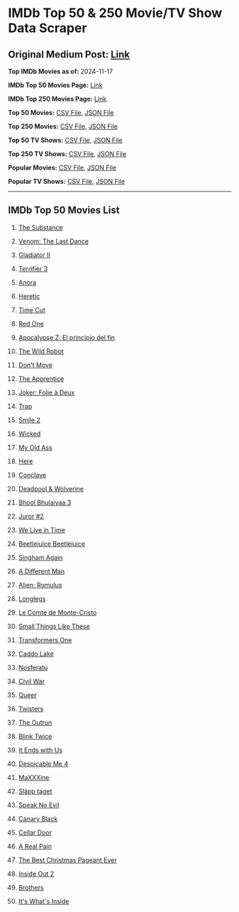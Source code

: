 # IMDb Top 50 & 250 Movie/TV Show Data Scraper

## Original Medium Post: [Link](https://medium.com/@nishantsahoo/which-movie-should-i-watch-5c83a3c0f5b1)

**Top IMDb Movies as of:** 2024-11-17

**IMDb Top 50 Movies Page:** [Link](https://www.imdb.com/search/title/?title_type=feature&release_date=2024-01-01,2024-12-31)

**IMDb Top 250 Movies Page:** [Link](https://www.imdb.com/chart/top/)

**Top 50 Movies:** [CSV File](/data/top50/movies.csv), [JSON File](/data/top50/movies.json)

**Top 250 Movies:** [CSV File](/data/top250/movies.csv), [JSON File](/data/top250/movies.json)

**Top 50 TV Shows:** [CSV File](/data/top50/shows.csv), [JSON File](/data/top50/shows.json)

**Top 250 TV Shows:** [CSV File](/data/top250/shows.csv), [JSON File](/data/top250/shows.json)

**Popular Movies:** [CSV File](/data/popular/movies.csv), [JSON File](/data/popular/movies.json)

**Popular TV Shows:** [CSV File](/data/popular/shows.csv), [JSON File](/data/popular/shows.json)

---

## IMDb Top 50 Movies List

1. [The Substance](https://www.imdb.com/title/tt17526714/)

2. [Venom: The Last Dance](https://www.imdb.com/title/tt16366836/)

3. [Gladiator II](https://www.imdb.com/title/tt9218128/)

4. [Terrifier 3](https://www.imdb.com/title/tt27911000/)

5. [Anora](https://www.imdb.com/title/tt28607951/)

6. [Heretic](https://www.imdb.com/title/tt28015403/)

7. [Time Cut](https://www.imdb.com/title/tt14857528/)

8. [Red One](https://www.imdb.com/title/tt14948432/)

9. [Apocalypse Z: El principio del fin](https://www.imdb.com/title/tt27599851/)

10. [The Wild Robot](https://www.imdb.com/title/tt29623480/)

11. [Don't Move](https://www.imdb.com/title/tt24807110/)

12. [The Apprentice](https://www.imdb.com/title/tt8368368/)

13. [Joker: Folie à Deux](https://www.imdb.com/title/tt11315808/)

14. [Trap](https://www.imdb.com/title/tt26753003/)

15. [Smile 2](https://www.imdb.com/title/tt29268110/)

16. [Wicked](https://www.imdb.com/title/tt1262426/)

17. [My Old Ass](https://www.imdb.com/title/tt18559464/)

18. [Here](https://www.imdb.com/title/tt18272208/)

19. [Conclave](https://www.imdb.com/title/tt20215234/)

20. [Deadpool & Wolverine](https://www.imdb.com/title/tt6263850/)

21. [Bhool Bhulaiyaa 3](https://www.imdb.com/title/tt26932223/)

22. [Juror #2](https://www.imdb.com/title/tt27403986/)

23. [We Live in Time](https://www.imdb.com/title/tt27131358/)

24. [Beetlejuice Beetlejuice](https://www.imdb.com/title/tt2049403/)

25. [Singham Again](https://www.imdb.com/title/tt11976134/)

26. [A Different Man](https://www.imdb.com/title/tt21097228/)

27. [Alien: Romulus](https://www.imdb.com/title/tt18412256/)

28. [Longlegs](https://www.imdb.com/title/tt23468450/)

29. [Le Comte de Monte-Cristo](https://www.imdb.com/title/tt26446278/)

30. [Small Things Like These](https://www.imdb.com/title/tt27196021/)

31. [Transformers One](https://www.imdb.com/title/tt8864596/)

32. [Caddo Lake](https://www.imdb.com/title/tt15552142/)

33. [Nosferatu](https://www.imdb.com/title/tt5040012/)

34. [Civil War](https://www.imdb.com/title/tt17279496/)

35. [Queer](https://www.imdb.com/title/tt24176060/)

36. [Twisters](https://www.imdb.com/title/tt12584954/)

37. [The Outrun](https://www.imdb.com/title/tt11687002/)

38. [Blink Twice](https://www.imdb.com/title/tt14858658/)

39. [It Ends with Us](https://www.imdb.com/title/tt10655524/)

40. [Despicable Me 4](https://www.imdb.com/title/tt7510222/)

41. [MaXXXine](https://www.imdb.com/title/tt22048412/)

42. [Släpp taget](https://www.imdb.com/title/tt27410895/)

43. [Speak No Evil](https://www.imdb.com/title/tt27534307/)

44. [Canary Black](https://www.imdb.com/title/tt20048582/)

45. [Cellar Door](https://www.imdb.com/title/tt11950888/)

46. [A Real Pain](https://www.imdb.com/title/tt21823606/)

47. [The Best Christmas Pageant Ever](https://www.imdb.com/title/tt2347285/)

48. [Inside Out 2](https://www.imdb.com/title/tt22022452/)

49. [Brothers](https://www.imdb.com/title/tt9860566/)

50. [It's What's Inside](https://www.imdb.com/title/tt14577874/)
